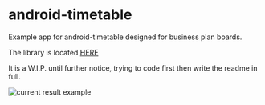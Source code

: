 android-timetable
===================

Example app for android-timetable designed for business plan boards.

The library is located [HERE](https://github.com/GreaseMonk/android-timetable-core)

It is a W.I.P. until further notice, trying to code first then write the readme in full.

![current result example](https://github.com/GreaseMonk/android-timetable-core/blob/master/images/4805234321055974780-account_id=1.png)

